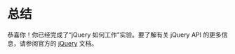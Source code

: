 # 总结

恭喜你！你已经完成了“jQuery 如何工作”实验。要了解有关 jQuery API 的更多信息，请参阅官方的 [jQuery](https://api.jquery.com/) 文档。
